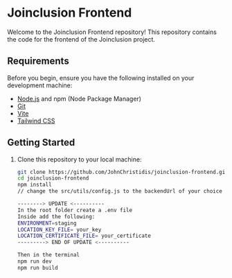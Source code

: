 # Joinclusion Frontend

Welcome to the Joinclusion Frontend repository! This repository contains the code for the frontend of the Joinclusion project.

## Requirements

Before you begin, ensure you have the following installed on your development machine:

- [Node.js](https://nodejs.org/) and npm (Node Package Manager)
- [Git](https://git-scm.com/)
- [Vite](https://vitejs.dev/)
- [Tailwind CSS](https://tailwindcss.com/)

## Getting Started

1. Clone this repository to your local machine:
   ```sh
   git clone https://github.com/JohnChristidis/joinclusion-frontend.git
   cd joinclusion-frontend
   npm install
   // change the src/utils/config.js to the backendUrl of your choice

   --------> UPDATE <----------
   In the root folder create a .env file
   Inside add the following:
   ENVIRONMENT=staging
   LOCATION_KEY_FILE= your_key
   LOCATION_CERTIFICATE_FILE= your_certificate
   ---------> END OF UPDATE <----------

   Then in the terminal
   npm run dev
   npm run build
